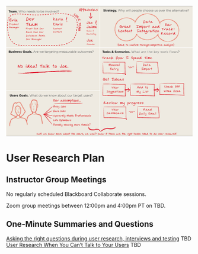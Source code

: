 ![User Research Notes](assets/images/9203760174_499895dece_k.jpeg ':class=banner-image')

# User Research Plan

## Instructor Group Meetings
No regularly scheduled Blackboard Collaborate sessions.

Zoom group meetings between 12:00pm and 4:00pm PT on TBD.

## One-Minute Summaries and Questions  
[Asking the right questions during user research, interviews and testing](#) <span class='badge'> TBD</span>  
[User Research When You Can’t Talk to Your Users](#) <span class='badge'> TBD</span>  
